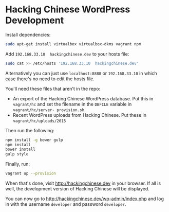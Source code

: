 Hacking Chinese WordPress Development
=====================================

Install dependencies:

```bash
sudo apt-get install virtualbox virtualbox-dkms vagrant npm
```

Add `192.168.33.10  hackingchinese.dev` to your hosts file:

```bash
sudo cat >> /etc/hosts '192.168.33.10  hackingchinese.dev'
```

Alternatively you can just use `localhost:8888` or `192.168.33.10` in which case
there's no need to edit the hosts file.

You'll need these files that aren't in the repo:

 - An export of the Hacking Chinese WordPress database. Put this in `vagrant/hc`
 and set the filename in the `DBFILE` variable in `vagrant/hc/server-
 provision.sh`.
 - Recent WordPress uploads from Hacking Chinese. Put these in
 `vagrant/hc/uploads/2015`

Then run the following:

```bash
npm install -g bower gulp
npm install
bower install
gulp style
```

Finally, run:

```bash
vagrant up --provision
```

When that's done, visit http://hackingchinese.dev in your browser. If all is
well, the development version of Hacking Chinese will be displayed.

You can now go to http://hackingchinese.dev/wp-admin/index.php and log in with
the username `developer` and password `developer`.
